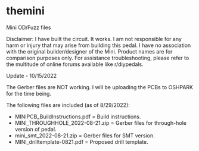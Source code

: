 # themini
Mini OD/Fuzz files

Disclaimer: I have built the circuit. It works. I am not responsible for any harm or injury that may arise from building this pedal. I have no association with the original builder/designer of the Mini. Product names are for comparison purposes only. For assistance troubleshooting, please refer to the multitude of online forums available like r/diypedals.

Update - 10/15/2022

The Gerber files are NOT working. I will be uploading the PCBs to OSHPARK for the time being.

The following files are included (as of 8/29/2022):
- MINIPCB_BuildInstructions.pdf = Build instructions.
- MINI_THROUGHHOLE_2022-08-21.zip = Gerber files for through-hole version of pedal.
- mini_smt_2022-08-21.zip = Gerber files for SMT version.
- MINI_drilltemplate-0821.pdf = Proposed drill template.
